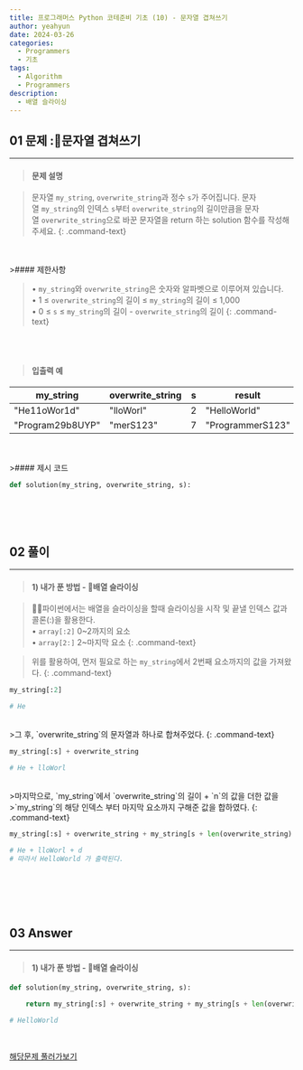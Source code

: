 ```yaml
---
title: 프로그래머스 Python 코테준비 기초 (10) - 문자열 겹쳐쓰기
author: yeahyun
date: 2024-03-26
categories:
  - Programmers
  - 기초
tags:
  - Algorithm
  - Programmers
description:
  - 배열 슬라이싱
---
```

## 01 문제 :문자열 겹쳐쓰기

---
>#### 문제 설명

>문자열 `my_string`, `overwrite_string`과 정수 `s`가 주어집니다. 문자열 `my_string`의 인덱스 `s`부터 `overwrite_string`의 길이만큼을 문자열 `overwrite_string`으로 바꾼 문자열을 return 하는 solution 함수를 작성해 주세요.
{: .command-text}

<BR>
<BR>
>#### 제한사항

>• `my_string`와 `overwrite_string`은 숫자와 알파벳으로 이루어져 있습니다.  
>• 1 ≤ `overwrite_string`의 길이 ≤ `my_string`의 길이 ≤ 1,000  
>• 0 ≤ `s` ≤ `my_string`의 길이 - `overwrite_string`의 길이
{: .command-text}
<BR>
<BR>

>#### 입출력 예

| my_string        | overwrite_string | s   | result           |
| ---------------- | ---------------- | --- | ---------------- |
| "He11oWor1d"     | "lloWorl"        | 2   | "HelloWorld"     |
| "Program29b8UYP" | "merS123"        | 7   | "ProgrammerS123" |

<BR>

<br>
>#### 제시 코드

```python
def solution(my_string, overwrite_string, s):
```

<br>
<br>
<BR>


## 02 풀이 
---

>#### 1) 내가 푼 방법 - 배열 슬라이싱

>파이썬에서는 배열을 슬라이싱을 할때 슬라이싱을 시작 및 끝낼 인덱스 값과 콜론(:)을 활용한다.  
>• `array[:2]` 0~2까지의 요소  
>• `array[2:]` 2~마지막 요소
{: .command-text}

>위를 활용하여, 먼저 필요로 하는 `my_string`에서 2번째 요소까지의 값을 가져왔다.
{: .command-text}

```python
my_string[:2]

# He
```

<br>
>그 후, `overwrite_string`의 문자열과 하나로 합쳐주었다.
{: .command-text}

```python
my_string[:s] + overwrite_string

# He + lloWorl
```

<br>
>마지막으로, `my_string`에서 `overwrite_string`의 길이 + `n`의 값을 더한 값을
>`my_string`의 해당 인덱스 부터 마지막 요소까지 구해준 값을 합하였다.
{: .command-text}

```python
my_string[:s] + overwrite_string + my_string[s + len(overwrite_string) :]

# He + lloWorl + d
# 따라서 HelloWorld 가 출력된다.
```
<br>
<br>
<br>
<br>

## 03 Answer
---
>#### 1) 내가 푼 방법 - 배열 슬라이싱

```python
def solution(my_string, overwrite_string, s):
    
    return my_string[:s] + overwrite_string + my_string[s + len(overwrite_string) :]

# HelloWorld
```


<br>


[해당문제 풀러가보기](https://school.programmers.co.kr/learn/courses/30/lessons/181943)
